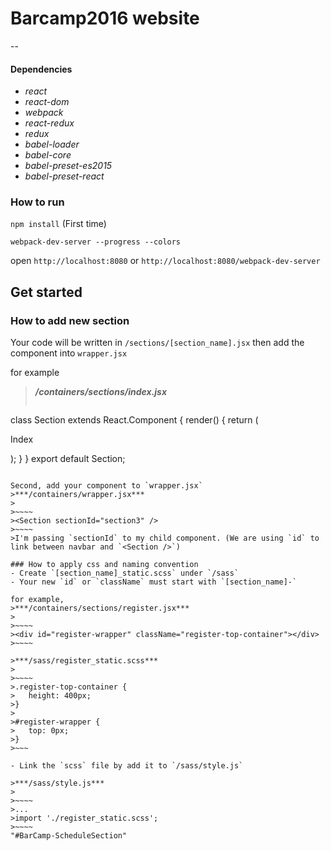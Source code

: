 # Barcamp2016 website
--
#### Dependencies

- *react*
- *react-dom*
- *webpack*
- *react-redux*
- *redux*
- *babel-loader*
- *babel-core*
- *babel-preset-es2015*
- *babel-preset-react*

### How to run
 `npm install` (First time)

 `webpack-dev-server --progress --colors`

 open `http://localhost:8080` or `http://localhost:8080/webpack-dev-server`

## Get started

### How to add new section

Your code will be written in `/sections/[section_name].jsx` then add the component into `wrapper.jsx`

for example
>***/containers/sections/index.jsx***
>
>~~~~
class Section extends React.Component {
  render() {
    return (
      <div className="section flex flex-center" id="index-section">
        <p className="text">Index</p>
      </div>
    );
  }
}
export default Section;
~~~~

Second, add your component to `wrapper.jsx`
>***/containers/wrapper.jsx***
>
>~~~~
><Section sectionId="section3" />
>~~~~
>I'm passing `sectionId` to my child component. (We are using `id` to link between navbar and `<Section />`)

### How to apply css and naming convention
- Create `[section_name]_static.scss` under `/sass`
- Your new `id` or `className` must start with `[section_name]-`

for example,
>***/containers/sections/register.jsx***
>
>~~~~
><div id="register-wrapper" className="register-top-container"></div>
>~~~~

>***/sass/register_static.scss***
>
>~~~~
>.register-top-container {
>	height: 400px;
>}
>
>#register-wrapper {
>	top: 0px;
>}
>~~~

- Link the `scss` file by add it to `/sass/style.js`

>***/sass/style.js***
>
>~~~~
>...
>import './register_static.scss';
>~~~~
"#BarCamp-ScheduleSection" 
